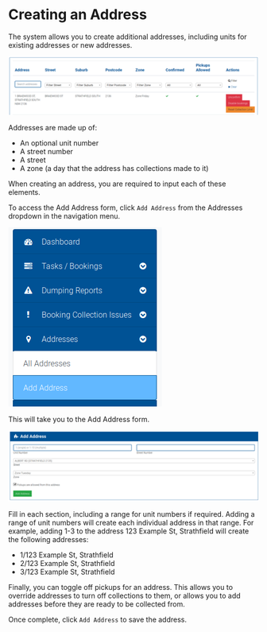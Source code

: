 # Creating an Address

The system allows you to create additional addresses, including units for existing addresses or new addresses.

![address](address-1.png)

Addresses are made up of:
- An optional unit number
- A street number
- A street
- A zone (a day that the address has collections made to it)

When creating an address, you are required to input each of these elements.

To access the Add Address form, click `Add Address` from the Addresses dropdown in the navigation menu.

![address2](address-2.png)

This will take you to the Add Address form.

![address3](address-3.png)

Fill in each section, including a range for unit numbers if required. Adding a range of unit 
numbers will create each individual address in that range. For example, adding 1-3 to the address 123 Example St, Strathfield
 will create the following addresses:
- 1/123 Example St, Strathfield
- 2/123 Example St, Strathfield
- 3/123 Example St, Strathfield

Finally, you can toggle off pickups for an address. This allows you to override addresses to turn off collections to them, or allows you to add addresses before they are ready to be collected from.

Once complete, click `Add Address` to save the address.